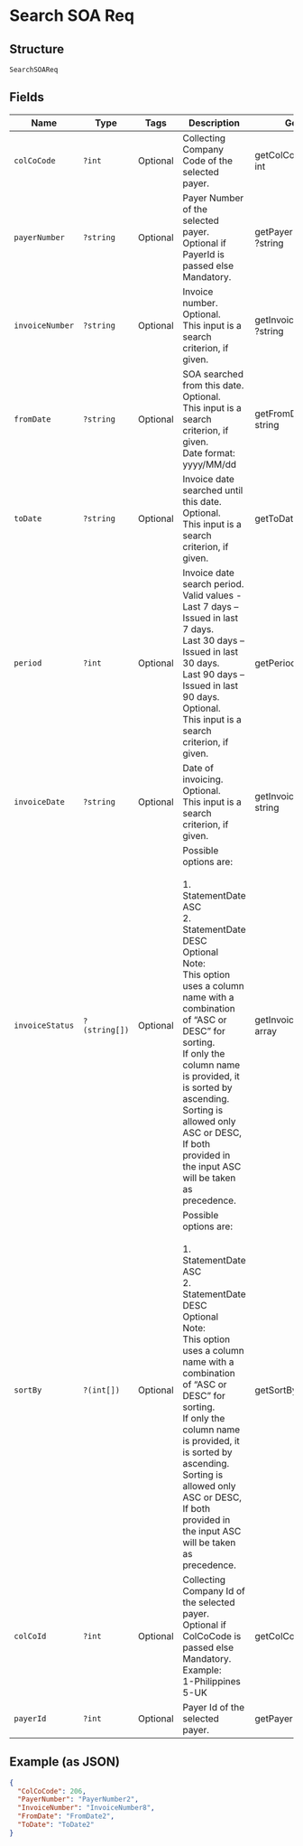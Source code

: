 
# Search SOA Req

## Structure

`SearchSOAReq`

## Fields

| Name | Type | Tags | Description | Getter | Setter |
|  --- | --- | --- | --- | --- | --- |
| `colCoCode` | `?int` | Optional | Collecting Company Code of the selected payer. | getColCoCode(): ?int | setColCoCode(?int colCoCode): void |
| `payerNumber` | `?string` | Optional | Payer Number of the selected payer.<br>Optional if PayerId is passed else Mandatory. | getPayerNumber(): ?string | setPayerNumber(?string payerNumber): void |
| `invoiceNumber` | `?string` | Optional | Invoice number.<br>Optional.<br>This input is a search criterion, if given. | getInvoiceNumber(): ?string | setInvoiceNumber(?string invoiceNumber): void |
| `fromDate` | `?string` | Optional | SOA searched from this date.<br>Optional.<br>This input is a search criterion, if given.<br>Date format: yyyy/MM/dd | getFromDate(): ?string | setFromDate(?string fromDate): void |
| `toDate` | `?string` | Optional | Invoice date searched until this date.<br>Optional.<br>This input is a search criterion, if given. | getToDate(): ?string | setToDate(?string toDate): void |
| `period` | `?int` | Optional | Invoice date search period. Valid values -<br>Last 7 days – Issued in last 7 days.<br>Last 30 days – Issued in last 30 days.<br>Last 90 days – Issued in last 90 days.<br>Optional.<br>This input is a search criterion, if given. | getPeriod(): ?int | setPeriod(?int period): void |
| `invoiceDate` | `?string` | Optional | Date of invoicing.<br>Optional.<br>This input is a search criterion, if given. | getInvoiceDate(): ?string | setInvoiceDate(?string invoiceDate): void |
| `invoiceStatus` | `?(string[])` | Optional | Possible options are:<br><br>1. StatementDate ASC<br>2. StatementDate DESC<br>   Optional<br>   Note:<br>   This option uses a column name with a combination of “ASC or DESC” for sorting.<br>   If only the column name is provided, it is sorted by ascending.<br>   Sorting is allowed only ASC or DESC, If both provided in the input ASC will be taken as precedence. | getInvoiceStatus(): ?array | setInvoiceStatus(?array invoiceStatus): void |
| `sortBy` | `?(int[])` | Optional | Possible options are:<br><br>1. StatementDate ASC<br>2. StatementDate DESC<br>   Optional<br>   Note:<br>   This option uses a column name with a combination of “ASC or DESC” for sorting.<br>   If only the column name is provided, it is sorted by ascending.<br>   Sorting is allowed only ASC or DESC, If both provided in the input ASC will be taken as precedence. | getSortBy(): ?array | setSortBy(?array sortBy): void |
| `colCoId` | `?int` | Optional | Collecting Company Id  of the selected payer.<br>Optional if ColCoCode is passed else Mandatory.<br>Example:<br>1-Philippines<br>5-UK | getColCoId(): ?int | setColCoId(?int colCoId): void |
| `payerId` | `?int` | Optional | Payer Id  of the selected payer. | getPayerId(): ?int | setPayerId(?int payerId): void |

## Example (as JSON)

```json
{
  "ColCoCode": 206,
  "PayerNumber": "PayerNumber2",
  "InvoiceNumber": "InvoiceNumber8",
  "FromDate": "FromDate2",
  "ToDate": "ToDate2"
}
```

